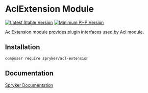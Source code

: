 # AclExtension Module
[![Latest Stable Version](https://poser.pugx.org/spryker/acl-extension/v/stable.svg)](https://packagist.org/packages/spryker/acl-extension)
[![Minimum PHP Version](https://img.shields.io/badge/php-%3E%3D%208.1-8892BF.svg)](https://php.net/)

AclExtension module provides plugin interfaces used by Acl module.

## Installation

```
composer require spryker/acl-extension
```

## Documentation

[Spryker Documentation](https://docs.spryker.com)
